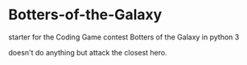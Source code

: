 # Botters-of-the-Galaxy
starter for the Coding Game contest Botters of the Galaxy in python 3

doesn't do anything but attack the closest hero.
